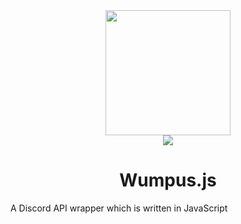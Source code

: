 <div align="center" display="flex" flex-direction="column">
    <a><image src="http://api.sardonyx.studio/img/🐱💀😎🤖🐶🤡🐱😮" width="200"></a>
    <br />
    <image src="https://github.com/Sardonyx78/wumpus.js/workflows/Node.js%20CI/badge.svg?branch=master">
    <h1>Wumpus.js</h1>
</div>

A Discord API wrapper which is written in JavaScript
